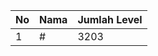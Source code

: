| No | Nama            | Jumlah Level |
|----|-----------------|--------------|
| 1  | #    |    3203        |

